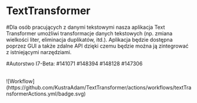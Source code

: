 # TextTransformer
#Dla osób pracujących z danymi tekstowymi nasza aplikacja Text Transformer umożliwi transformacje danych tekstowych (np. zmiana wielkości liter, eliminacja duplikatów, itd.). Aplikacja będzie dostępna poprzez GUI a także zdalne API dzięki czemu będzie można ją zintegrować z istniejącymi narzędziami.

#Autorstwo I7-Beta:
#141071
#148394
#148128
#147306

<br>
![Workflow](https://github.com/KustraAdam/TextTransformer/actions/workflows/textTransformerActions.yml/badge.svg)
